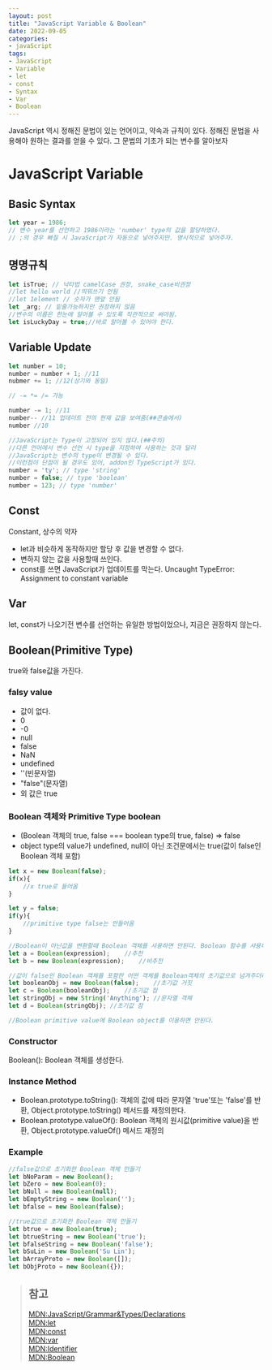 ```yaml
---
layout: post
title: "JavaScript Variable & Boolean"
date: 2022-09-05
categories:
- javaScript
tags:
- JavaScript
- Variable
- let
- const
- Syntax
- Var
- Boolean
---
```


JavaScript 역시 정해진 문법이 있는 언어이고, 약속과 규칙이 있다. 정해진 문법을 사용해야 원하는 결과를 얻을 수 있다. 그 문법의 기초가 되는 변수를 알아보자

# JavaScript Variable

## Basic Syntax

```javascript
let year = 1986;
// 변수 year를 선언하고 1986이라는 'number' type의 값을 할당하였다.
// ;의 경우 빠질 시 JavaScript가 자동으로 넣어주지만. 명시적으로 넣어주자.
```

## 명명규칙

```javascript
let isTrue; // 낙타법 camelCase 권장, snake_case비권장
//let hello world //띄워쓰기 안됨
//let 1element // 숫자가 맨앞 안됨
let _arg; // 밑줄가능하지만 권장하지 않음
//변수의 이름은 한눈에 알아볼 수 있도록 직관적으로 써야됨.
let isLuckyDay = true;//바로 알아볼 수 있어야 한다.
```

## Variable Update

```javascript
let number = 10;
number = number + 1; //11
nubmer += 1; //12(상기와 동일)

// -= *= /= 가능

number -= 1; //11
number-- //11 업데이트 전의 현재 값을 보여줌(##콘솔에서)
number //10

//JavaScript는 Type이 고정되어 있지 않다.(##주의)
//다른 언어에서 변수 선언 시 type을 지정하여 사용하는 것과 달리
//JavaScript는 변수의 type이 변경될 수 있다.
//이런점이 단점이 될 경우도 있어, addon인 TypeScript가 있다.
number = 'ty'; // type 'string'
number = false; // type 'boolean'
number = 123; // type 'number'
```

## Const

Constant, 상수의 약자

- let과 비슷하게 동작하지만 할당 후 값을 변경할 수 없다.
- 변하지 않는 값을 사용할때 쓰인다.
- const를 쓰면 JavaScript가 업데이트를 막는다. Uncaught TypeError: Assignment to constant variable

## Var

let, const가 나오기전 변수를 선언하는 유일한 방법이었으나, 지금은 권장하지 않는다.

## Boolean(Primitive Type)

true와 false값을 가진다.

### falsy value

- 값이 없다.
- 0
- -0
- null
- false
- NaN
- undefined
- ''(빈문자열)
- "false"(문자열)
- 외 값은 true

### Boolean 객체와 Primitive Type boolean

- (Boolean 객체의 true, false === boolean type의 true, false) => false
- object type의 value가 undefined, null이 아닌 조건문에서는 true(값이 false인 Boolean 객체 포함)

```javascript
let x = new Boolean(false);
if(x){
    //x true로 들어옴
}

let y = false;
if(y){
    //primitive type false는 안들어옴
}

//Boolean이 아닌값을 변환할때 Boolean 객체를 사용하면 안된다. Boolean 함수를 사용해야 한다.
let a = Boolean(expression);    //추천
let b = new Boolean(expression);    //비추천

//값이 false인 Boolean 객체를 포함한 어떤 객체를 Boolean객체의 초기값으로 넘겨주더라도 새로운 Boolean 객체는 true를 가진다.(말이 좀 어려우니 코드 참고)
let booleanObj = new Boolean(false);    //초기값 거짓
let c = Boolean(booleanObj);    //초기값 참
let stringObj = new String('Anything'); //문자열 객체
let d = Boolean(stringObj); //초기값 참

//Boolean primitive value에 Boolean object를 이용하면 안된다.
```

### Constructor

Boolean(): Boolean 객체를 생성한다.

### Instance Method

- Boolean.prototype.toString(): 객체의 값에 따라 문자열 'true'또는 'false'를 반환, Object.prototype.toString() 메서드를 재정의한다.
- Boolean.prototype.valueOf(): Boolean 객체의 원시값(primitive value)을 반환, Object.prototype.valueOf() 메서드 재정의

### Example

```javascript
//false값으로 초기화한 Boolean 객체 만들기
let bNoParam = new Boolean();
let bZero = new Boolean(0);
let bNull = new Boolean(null);
let bEmptyString = new Boolean('');
let bfalse = new Boolean(false);

//true값으로 초기화한 Boolean 객체 만들기
let btrue = new Boolean(true);
let btrueString = new Boolean('true');
let bfalseString = new Boolean('false');
let bSuLin = new Boolean('Su Lin');
let bArrayProto = new Boolean([]);
let bObjProto = new Boolean({});
```

> ## 참고
> [MDN:JavaScript/Grammar&Types/Declarations](https://developer.mozilla.org/ko/docs/Web/JavaScript/Guide/Grammar_and_types#declarations)   
> [MDN:let](https://developer.mozilla.org/ko/docs/Web/JavaScript/Reference/Statements/let)   
> [MDN:const](https://developer.mozilla.org/ko/docs/Web/JavaScript/Reference/Statements/const)   
> [MDN:var](https://developer.mozilla.org/ko/docs/Web/JavaScript/Reference/Statements/var)   
> [MDN:Identifier](https://developer.mozilla.org/ko/docs/Glossary/Identifier)   
> [MDN:Boolean](https://developer.mozilla.org/ko/docs/Web/JavaScript/Reference/Global_Objects/Boolean)
